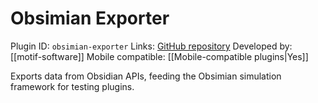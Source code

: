 # Obsimian Exporter

Plugin ID: `obsimian-exporter`
Links: [GitHub repository](https://github.com/motif-software/obsimian)
Developed by: [[motif-software]]
Mobile compatible: [[Mobile-compatible plugins|Yes]]

Exports data from Obsidian APIs, feeding the Obsimian simulation framework for testing plugins.

